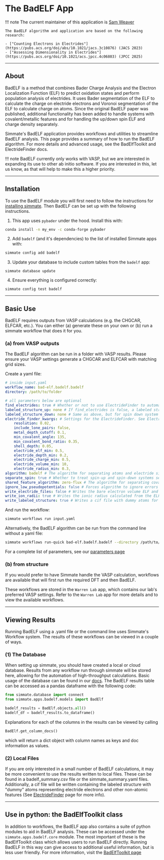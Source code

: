 
# The BadELF App

!!! note
    The current maintainer of this application is [Sam Weaver](https://github.com/SWeav02)

    The BadELF algorithm and application are based on the following research:
    
    - ["Counting Electrons in Electrides"](https://pubs.acs.org/doi/abs/10.1021/jacs.3c10876) (JACS 2023)
    - ["Assessing Dimensionality in Electrides"](https://pubs.acs.org/doi/10.1021/acs.jpcc.4c06803) (JPCC 2025)
    
--------------------------------------------------------------------------------

## About

BadELF is a method that combines Bader Charge Analysis and the Electron Localization Function (ELF) to predict oxidation states and perform population analysis of electrides. It uses Bader segmentation of the ELF to calculate the charge on electride electrons and Voronoi segmentation of the ELF to calculate charge on atoms. Since the original BadELF paper was published, additional functionality has been added to handle systems with covalent/metallic features and for handling the up/down spin ELF and charge density separately.

Simmate's BadELF application provides workflows and utilities to streamline BadELF analysis. This page provides a summary of how to run the BadELF algorithm. For more details and advanced usage, see the BadElfToolkit and ElectrideFinder docs. 

!!! note
    BadELF currently only works with VASP, but we are interested in expanding its use to other ab initio software. If you are interested in this, let us know, as that will help to make this a higher priority.

--------------------------------------------------------------------------------

## Installation

To use the BadELF module you will first need to follow the instructions for [installing simmate](../../../getting_started/installation/quick_start.md). Then BadELF can be set up with the following instructions.

1. This app uses `pybader` under the hood. Install this with:
``` bash
conda install -n my_env -c conda-forge pybader
```

2. Add `badelf` (and it's dependencies) to the list of installed Simmate apps with:
``` bash
simmate config add badelf
```

3. Update your database to include custom tables from the `badelf` app:
``` shell
simmate database update
```

4. Ensure everything is configured correctly:
``` shell
simmate config test badelf
```

--------------------------------------------------------------------------------

## Basic Use

BadELF requires outputs from VASP calculations (e.g. the CHGCAR, ELFCAR, etc.). You can either (a) generate these on your own or (b) run a simmate workflow that does it for you. 

### (a) from VASP outputs

The BadELF algorithm can be run in a folder with VASP results. Please ensure your VASP settings generate a CHGCAR and ELFCAR with matching grid sizes. 

Create a yaml file:
``` yaml
# inside input.yaml
workflow_name: bad-elf.badelf.badelf
directory: /path/to/folder

# all parameters below are optional
find_electrides: true # Whether or not to use ElectrideFinder to automatically find electrides
labeled_structure_up: none # If find_electrides is false, a labeled structure with dummy atoms (see ElectrideFinder docs)
labeled_structure_down: none # Same as above, but for spin down system
electride_finder_kwargs: # Settings for the ElectrideFinder. See ElectrideFinder docs for more info
    resolution: 0.02,
    include_lone_pairs: false,
    metal_depth_cutoff: 0.1,
    min_covalent_angle: 135,
    min_covalent_bond_ratio: 0.35,
    shell_depth: 0.05,
    electride_elf_min: 0.5,
    electride_depth_min: 0.2,
    electride_charge_min: 0.5,
    electride_volume_min: 10,
    electride_radius_min: 0.3,
algorithm: badelf # The algorithm for separating atoms and electride sites
separate_spin: true # Whether to treat spin-up and spin-down systems separately
shared_feature_algorithm: zero-flux # The algorithm for separating covalent/metallic features
ignore_low_pseudopotentials: false # Forces algorithm to ignore errors related to PPs with few electrons
write_electride_files: false # Writes the bare electron volume ELF and charge
write_ion_radii: true # Writes the ionic radius calculated from the ELF for each atom
write_labeled_structure: true # Writes a cif file with dummy atoms for each non-atomic ELF feature
```

And run the workflow:
``` bash
simmate workflows run input.yaml
```

Alternatively, the BadELF algorithm can be run from the command line without a yaml file:
``` bash
simmate workflows run-quick bad-elf.badelf.badelf --directory /path/to/folder
```

For a complete list of parameters, see our [parameters page](../../parameters)

### (b) from structure

If you would prefer to have Simmate handle the VASP calculation, workflows are available that will first run the required DFT and then BadELF. 

These workflows are stored in the `Warren Lab` app, which contains our lab's preferred VASP settings. Refer to the `Warren Lab` app for more details and to view the available workflows.

--------------------------------------------------------------------------------

## Viewing Results

Running BadELF using a .yaml file or the command line uses Simmate's Workflow system. The results of these workflows can be viewed in a couple of ways.

### (1) The Database

When setting up simmate, you should have created a local or cloud database. Results from any workflow run through simmate will be stored here, allowing for the automation of high-throughput calculations. Basic usage of the database can be found in our [docs](../../getting_started/database/quick_start). The BadELF results table can be accessed as a pandas dataframe with the following code:

``` python
from simmate.database import connect
from simmate.apps.badelf.models import BadElf

badelf_results = BadElf.objects.all()
badelf_df = badelf_results.to_dataframe()
```

Explanations for each of the columns in the results can be viewed by calling

``` python
BadElf.get_column_docs()
```
which will return a dict object with column names as keys and doc information as values.

### (2) Local Files

If you are only interested in a small number of BadELF calculations, it may be more convenient to use the results written to local files. These can be found in a badelf_summary.csv file or the simmate_summary.yaml files. Additionally, a cif file will be written containing the labeled structure with "dummy" atoms representing electride electrons and other non-atomic features (See [ElectrideFinder](../finder/electride_finder.md) page for more info).

--------------------------------------------------------------------------------

## Use in python: the BadElfToolkit class

In addition to workflows, the BadELF app also contains a suite of python modules to aid in BadELF analysis. These can be accessed under the `simmate.apps.badelf.core` module. The most important of these is the BadElfToolkit class which allows users to run BadELF directly. Running BadELF in this way can give access to additional useful information, but is less user friendly. For more information, visit the [BadElfToolkit page](../toolkit/bad_elf_toolkit.md)


